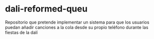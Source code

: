 # dali-reformed-queu
Repositorio que pretende implementar un sistema para que los usuarios puedan añadir canciones a la cola desde su propio teléfono durante las fiestas de la dalí
